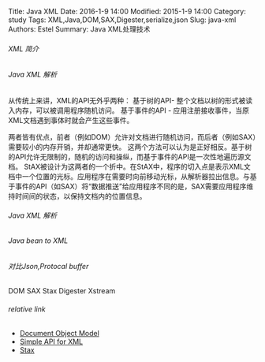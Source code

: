 Title: Java XML
Date: 2016-1-9 14:00
Modified: 2015-1-9 14:00
Category: study
Tags: XML,Java,DOM,SAX,Digester,serialize,json 
Slug: java-xml
Authors: Estel
Summary: Java XML处理技术

###### XML 简介

###### Java XML 解析

从传统上来讲，XML的API无外乎两种：
基于树的API- 整个文档以树的形式被读入内存，可以被调用程序随机访问。
基于事件的API - 应用注册接收事件，当原XML文档遇到事体时就会产生这些事件。

两者皆有优点，前者（例如DOM）允许对文档进行随机访问，而后者（例如SAX）需要较小的内存开销，并却通常更快。
这两个方法可以认为是正好相反。基于树的API允许无限制的，随机的访问和操纵，而基于事件的API是一次性地遍历源文档。
StAX被设计为这两者的一个折中。在StAX中，程序的切入点是表示XML文档中一个位置的光标。应用程序在需要时向前移动光标，从解析器拉出信息。与基于事件的API（如SAX）将“数据推送”给应用程序不同的是，SAX需要应用程序维持时间间的状态，以保持文档内的位置信息。

###### Java XML 解析

###### Java bean to XML

###### 对比Json,Protocal buffer

DOM
SAX
Stax
Digester
Xstream


###### relative link
- [Document Object Model](https://en.wikipedia.org/wiki/Document_Object_Model)
- [Simple API for XML](https://en.wikipedia.org/wiki/Simple_API_for_XML)
- [Stax](https://zh.wikipedia.org/wiki/StAX)
